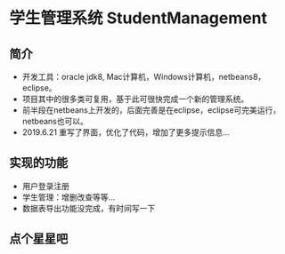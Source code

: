# 学生管理系统 StudentManagement

## 简介
* 开发工具：oracle jdk8, Mac计算机，Windows计算机，netbeans8，eclipse。
* 项目其中的很多类可复用，基于此可很快完成一个新的管理系统。
* 前半段在netbeans上开发的，后面完善是在eclipse，eclipse可完美运行，netbeans也可以。
* 2019.6.21 重写了界面，优化了代码，增加了更多提示信息...

## 实现的功能
* 用户登录注册
* 学生管理：增删改查等等...
* 数据表导出功能没完成，有时间写一下

## 点个星星吧
